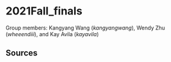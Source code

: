 # 2021Fall_finals

Group members: Kangyang Wang (*kangyangwang*), Wendy Zhu (*wheeendiii*), and Kay Avila (*kayavila*)

## Sources
